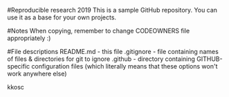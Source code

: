 #Reproducible research 2019
This is a sample GitHub repository.
You can use it as a base for your own projects.

#Notes
When copying, remember to change CODEOWNERS file appropriately :)

#File descriptions
README.md - this file
.gitignore - file containing names of files & directories for git to 
ignore
.github - directory containing GITHUB-specific configuration files 
(which literally means that these options won't work anywhere else)

kkosc
